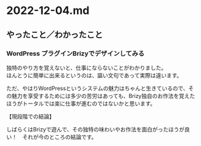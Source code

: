 # 2022-12-04.md

## やったこと／わかったこと

### WordPress プラグインBrizyでデザインしてみる

独特のやり方を覚えないと、仕事にならないことがわかりました。  
ほんとうに簡単に出来るというのは、謳い文句であって実際は違います。  

ただ、やはりWordPressというシステムの魅力はちゃんと生きているので、その魅力を享受するためには多少の苦労はあっても、Brizy独自のお作法を覚えたほうがトータルでは楽に仕事が進むのではないかと思います。  

【現段階での結論】  

しばらくはBrizyで遊んで、その独特の味わいやお作法を面白がったほうが良い！　それが今のところの結論です。
